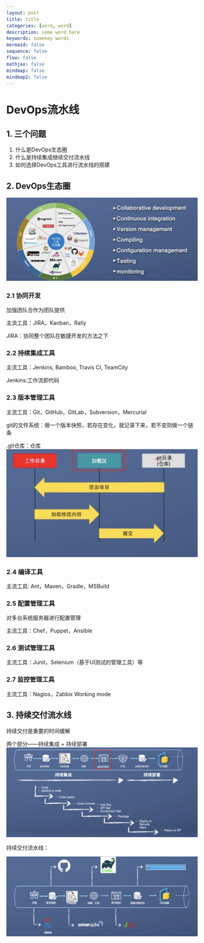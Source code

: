 ```yaml
---
layout: post
title: title
categories: [word, word]
description: some word here
keywords: somekey words
mermaid: false
sequence: false
flow: false
mathjax: false
mindmap: false
mindmap2: false
---
```


# DevOps流水线

## 1. 三个问题

1.  什么是DevOps生态圈
2. 什么是持续集成继续交付流水线
3. 如何选择DevOps工具进行流水线的搭建

## 2. DevOps生态圈

![截屏2023-09-17 09.32.07](https://github.com/ShadowOnYOU/images/blob/main/test202309170932776.png?raw=true)

### 2.1 协同开发

加强团队合作为团队提供

主流工具：JIRA，Kanban，Rally

JIRA：协同整个团队在敏捷开发的方法之下

### 2.2 持续集成工具

主流工具：Jenkins, Bamboo, Travis CI, TeamCity

Jenkins:工作流即代码

### 2.3 版本管理工具

主流工具：Git，GitHub，GitLab，Subversion，Mercurial

git的文件系统：做一个版本快照，若存在变化，就记录下来，若不变则做一个链条

.git仓库：仓库![截屏2023-09-17 09.45.06](https://github.com/ShadowOnYOU/images/blob/main/test202309170945171.png?raw=true)

### 2.4 编译工具

主流工具: Ant，Maven，Gradle，MSBuild

### 2.5 配置管理工具

对多台系统服务器进行配置管理

主流工具：Chef，Puppet，Ansible

### 2.6 测试管理工具

主流工具：Junit，Selenium（基于UI测试的管理工具）等

### 2.7 监控管理工具

主流工具：Nagios，Zabbix Working mode

## 3. 持续交付流水线

持续交付是重要的时间缓解

两个部分——持续集成 + 持续部署![截屏2023-09-17 09.53.31](https://github.com/ShadowOnYOU/images/blob/main/test202309170953188.png?raw=true)

持续交付流水线：

![截屏2023-09-17 09.56.05](https://github.com/ShadowOnYOU/images/blob/main/test202309170956653.png?raw=true)

